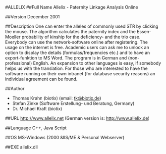 #ALLELIX
##Full Name
Allelix - Paternity Linkage Analysis Online

##Version
December 2001

##Description
One can enter the alleles of commonly used STR by clicking the mouse. The algorithm calculates the paternity index and the Essen-Moeller probability of kinship for the deficiency- and the trio case. Everybody can use the network-software online after registering. The usage on the internet is free. Academic users can ask me to unlock an option to display the details (formulas/frequencies etc.) and to have an export-funktion to MS Word. The program is in German and (non-professional) English. An expansion to other languages is easy, if somebody helps us with the translation. For those who are interested to have the software running on their own intranet (for database security reasons) an individual agreement can be found.

##Author
* Thomas Krahn (biotix) (email: tk@biotix.de)
* Stefan Zinke (Software Erstellung- und Beratung, Germany)
* Dr. Michael Kraft (biotix)

##URL
http://www.allelix.net (German version is: http://www.allelix.de)

##Language
C++, Java Script

##OS
MS-Windows (2000 &IIS/ME & Personal Webserver)

##EXE
allelix.dll

